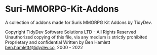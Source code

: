 # Suri-MMORPG-Kit-Addons
A collection of addons made for Suris MMORPG Kit Addons by TidyDev.

Copyright TidyDev Software Solutions LTD - All Rights Reserved
Unauthorized copying of this file, via any medium is strictly prohibited
Proprietary and confidential
Written by Ben Hamlett <ben.hamlett@tidydev.co>, 2000 - 2022
